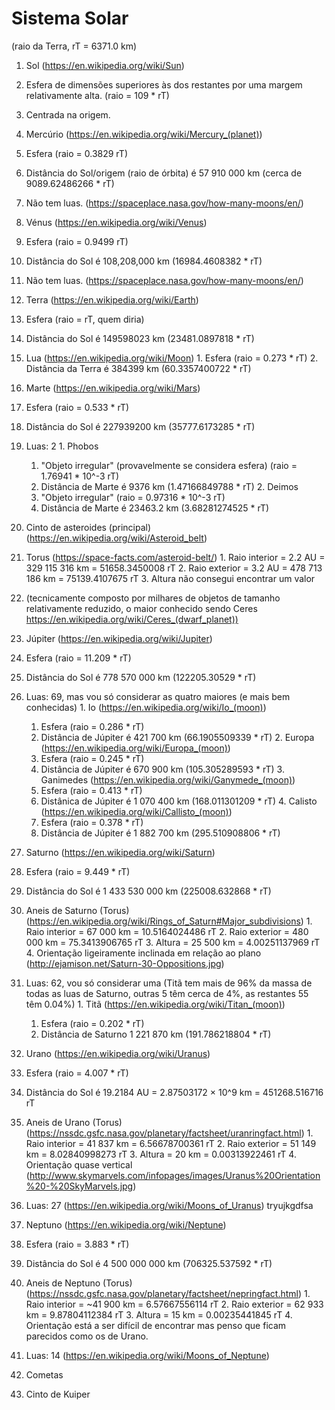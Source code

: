 # Sistema Solar
(raio da Terra, rT = 6371.0 km)

1. Sol (https://en.wikipedia.org/wiki/Sun)
  1. Esfera de dimensões superiores às dos restantes por uma margem relativamente alta. (raio = 109 * rT)
  2. Centrada na origem.

2. Mercúrio (https://en.wikipedia.org/wiki/Mercury_(planet))
  1. Esfera (raio = 0.3829 rT)
  2. Distância do Sol/origem (raio de órbita) é 57 910 000 km (cerca de 9089.62486266 * rT)
  3. Não tem luas. (https://spaceplace.nasa.gov/how-many-moons/en/)

3. Vénus (https://en.wikipedia.org/wiki/Venus)
  1. Esfera (raio = 0.9499 rT)
  2. Distância do Sol é 108,208,000 km (16984.4608382 * rT)
  3. Não tem luas. (https://spaceplace.nasa.gov/how-many-moons/en/)

4. Terra (https://en.wikipedia.org/wiki/Earth)
  1. Esfera (raio = rT, quem diria)
  2. Distância do Sol é 149598023 km (23481.0897818 * rT)
  3. Lua (https://en.wikipedia.org/wiki/Moon)
    1. Esfera (raio = 0.273 * rT)
    2. Distância da Terra é 384399 km (60.3357400722 * rT)

5. Marte (https://en.wikipedia.org/wiki/Mars)
  1. Esfera (raio = 0.533 * rT)
  2. Distância do Sol é 227939200 km (35777.6173285 * rT)
  3. Luas: 2
    1. Phobos
      1. "Objeto irregular" (provavelmente se considera esfera) (raio = 1.76941 * 10^-3 rT)
      2. Distância de Marte é 9376 km (1.47166849788 * rT)
    2. Deimos
      1. "Objeto irregular" (raio = 0.97316 * 10^-3 rT)
      2. Distância de Marte é 23463.2 km (3.68281274525 * rT)

6. Cinto de asteroides (principal) (https://en.wikipedia.org/wiki/Asteroid_belt)
  1. Torus (https://space-facts.com/asteroid-belt/)
    1. Raio interior = 2.2 AU = 329 115 316 km = 51658.3450008 rT
    2. Raio exterior = 3.2 AU = 478 713 186 km = 75139.4107675 rT
    3. Altura não consegui encontrar um valor
  2. (tecnicamente composto por milhares de objetos de tamanho relativamente reduzido, o maior conhecido sendo Ceres https://en.wikipedia.org/wiki/Ceres_(dwarf_planet)) 

7. Júpiter (https://en.wikipedia.org/wiki/Jupiter)
  1. Esfera (raio = 11.209 * rT)
  2. Distância do Sol é 778 570 000 km (122205.30529 * rT)
  3. Luas: 69, mas vou só considerar as quatro maiores (e mais bem conhecidas)
    1. Io (https://en.wikipedia.org/wiki/Io_(moon))
      1. Esfera (raio = 0.286 * rT)
      2. Distância de Júpiter é 421 700 km (66.1905509339 * rT)
    2. Europa (https://en.wikipedia.org/wiki/Europa_(moon))
      1. Esfera (raio = 0.245 * rT)
      2. Distância de Júpiter é 670 900 km (105.305289593 * rT)
    3. Ganimedes (https://en.wikipedia.org/wiki/Ganymede_(moon))
      1. Esfera (raio = 0.413 * rT)
      2. Distânica de Júpiter é 1 070 400 km (168.011301209 * rT)
    4. Calisto (https://en.wikipedia.org/wiki/Callisto_(moon))
      1. Esfera (raio = 0.378 * rT)
      2. Distância de Júpiter é 1 882 700 km (295.510908806 * rT)

8. Saturno (https://en.wikipedia.org/wiki/Saturn)
  1. Esfera (raio = 9.449 * rT)
  2. Distância do Sol é 1 433 530 000 km (225008.632868 * rT)
  3. Aneis de Saturno (Torus) (https://en.wikipedia.org/wiki/Rings_of_Saturn#Major_subdivisions)
    1. Raio interior = 67 000 km = 10.5164024486 rT
    2. Raio exterior = 480 000 km = 75.3413906765 rT
    3. Altura = 25 500 km = 4.00251137969 rT
    4. Orientação ligeiramente inclinada em relação ao plano (http://ejamison.net/Saturn-30-Oppositions.jpg)
  4. Luas: 62, vou só considerar uma (Titã tem mais de 96% da massa de todas as luas de Saturno, outras 5 têm cerca de 4%, as restantes 55 têm 0.04%)
    1. Titã (https://en.wikipedia.org/wiki/Titan_(moon))
      1. Esfera (raio = 0.202 * rT)
      2. Distância de Saturno 1 221 870 km (191.786218804 * rT)

9. Urano (https://en.wikipedia.org/wiki/Uranus)
  1. Esfera (raio = 4.007 * rT)
  2. Distância do Sol é 19.2184 AU = 2.87503172 × 10^9 km = 451268.516716 rT
  3. Aneis de Urano (Torus) (https://nssdc.gsfc.nasa.gov/planetary/factsheet/uranringfact.html)
    1. Raio interior = 41 837 km = 6.56678700361 rT
    2. Raio exterior = 51 149 km = 8.02840998273 rT
    3. Altura = 20 km = 0.00313922461 rT
    4. Orientação quase vertical (http://www.skymarvels.com/infopages/images/Uranus%20Orientation%20-%20SkyMarvels.jpg)
  4. Luas: 27 (https://en.wikipedia.org/wiki/Moons_of_Uranus) tryujkgdfsa

10. Neptuno (https://en.wikipedia.org/wiki/Neptune)
  1. Esfera (raio = 3.883 * rT)
  2. Distância do Sol é 4 500 000 000 km (706325.537592 * rT)
  3. Aneis de Neptuno (Torus) (https://nssdc.gsfc.nasa.gov/planetary/factsheet/nepringfact.html)
    1. Raio interior = ~41 900 km = 6.57667556114 rT
    2. Raio exterior = 62 933 km = 9.87804112384 rT
    3. Altura = 15 km = 0.00235441845 rT
    4. Orientação está a ser difícil de encontrar mas penso que ficam parecidos como os de Urano.
  4. Luas: 14 (https://en.wikipedia.org/wiki/Moons_of_Neptune)

11. Cometas

12. Cinto de Kuiper